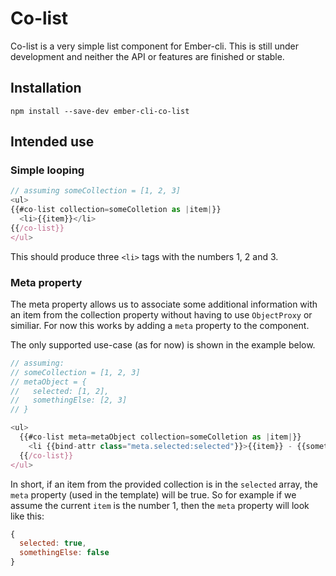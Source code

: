 # Co-list

Co-list is a very simple list component for Ember-cli. This is still under development and neither the API or features are finished or stable.

## Installation

`npm install --save-dev ember-cli-co-list`

## Intended use

### Simple looping

```js
// assuming someCollection = [1, 2, 3]
<ul>
{{#co-list collection=someColletion as |item|}}
  <li>{{item}}</li>
{{/co-list}}
</ul>
```
This should produce three `<li>` tags with the numbers 1, 2 and 3.

### Meta property

The meta property allows us to associate some additional information with an item from the collection property without having to use `ObjectProxy` or similiar. For now this works by adding a `meta` property to the component. 

The only supported use-case (as for now) is shown in the example below.

```js
// assuming:
// someCollection = [1, 2, 3]
// metaObject = {
//   selected: [1, 2],
//   somethingElse: [2, 3]
// }

<ul>
  {{#co-list meta=metaObject collection=someColletion as |item|}}
    <li {{bind-attr class="meta.selected:selected"}}>{{item}} - {{somethingElse}}</li>
  {{/co-list}}
</ul>
```
In short, if an item from the provided collection is in the `selected` array, the `meta` property (used in the template) will be true. So for example if we assume the current `item` is the number 1, then the `meta` property will look like this:

```js
{
  selected: true,
  somethingElse: false
}
```
